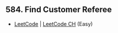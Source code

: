 ## 584. Find Customer Referee

-  [LeetCode](https://leetcode.com/problems/find-customer-referee/) | [LeetCode CH](https://leetcode.cn/problems/find-customer-referee/) (Easy)
